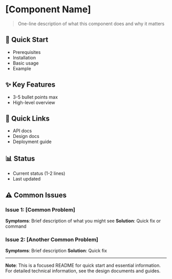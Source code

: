# [Component Name]

> One-line description of what this component does and why it matters

## 🚀 Quick Start
- Prerequisites
- Installation
- Basic usage
- Example

## ✨ Key Features
- 3-5 bullet points max
- High-level overview

## 🔗 Quick Links
- API docs
- Design docs
- Deployment guide

## 📊 Status
- Current status (1-2 lines)
- Last updated

## ⚠️ Common Issues

### Issue 1: [Common Problem]
**Symptoms**: Brief description of what you might see
**Solution**: Quick fix or command

### Issue 2: [Another Common Problem]
**Symptoms**: Brief description
**Solution**: Quick fix

---

**Note**: This is a focused README for quick start and essential information. For detailed technical information, see the design documents and guides.
